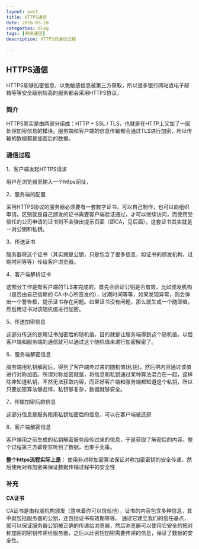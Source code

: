 ```yaml
---
layout: post
title: HTTPS通信
date: 2016-03-18
categories: blog
tags: [网络通信]
description: HTTPS的通信过程

---
```


## HTTPS通信
HTTPS能够加密信息，以免敏感信息被第三方获取，所以很多银行网站或电子邮箱等等安全级别较高的服务都会采用HTTPS协议。

### 简介
HTTPS其实是由两部分组成：HTTP + SSL / TLS，也就是在HTTP上又加了一层处理加密信息的模块。服务端和客户端的信息传输都会通过TLS进行加密，所以传输的数据都是加密后的数据。

### 通信过程
1、客户端发起HTTPS请求

用户在浏览器里输入一个https网址，

2、服务端的配置

采用HTTPS协议的服务器必须要有一套数字证书，可以自己制作，也可以向组织申请。区别就是自己颁发的证书需要客户端验证通过，才可以继续访问，而使用受信任的公司申请的证书则不会弹出提示页面（即CA，见后面）。这套证书其实就是一对公钥和私钥。

3、传送证书

服务器将这个证书（其实就是公钥，只是包含了很多信息，如证书的颁发机构，过期时间等等）传给客户浏览器。

4、客户端解析证书

这部分工作是有客户端的TLS来完成的，首先会验证公钥是否有效，比如颁发机构（是否由自己信赖的 CA 中心所签发的），过期时间等等，如果发现异常，则会弹出一个警告框，提示证书存在问题。如果证书没有问题，那么就生成一个随即值。然后用证书对该随机值进行加密。

5、传送加密信息

这部分传送的是用证书加密后的随机值，目的就是让服务端得到这个随机值，以后客户端和服务端的通信就可以通过这个随机值来进行加密解密了。

6、服务端解密信息

服务端用私钥解密后，得到了客户端传过来的随机值(私钥)，然后把内容通过该值进行对称加密。所谓对称加密就是，将信息和私钥通过某种算法混合在一起，这样除非知道私钥，不然无法获取内容，而正好客户端和服务端都知道这个私钥，所以只要加密算法够彪悍，私钥够复杂，数据就够安全。

7、传输加密后的信息

这部分信息是服务段用私钥加密后的信息，可以在客户端被还原

8、客户端解密信息

客户端用之前生成的私钥解密服务段传过来的信息，于是获取了解密后的内容。整个过程第三方即使监听到了数据，也束手无策。

**整个https流程实际上是：** 使用非对称加密算法保证对称加密密钥的安全传递，然后使用对称加密来保证数据传输过程中的安全性 

### 补充
**CA证书**
 
CA证书是由权威机构颁发（意味着你可以信任他），证书的内容包含多种信息，其中就包括服务器的公钥，还包括证书有效期等等。 
通过它建立我们的信任基点，就可以保证服务器公钥被正确的传递给浏览器，然后浏览器可以使用它安全的把对称加密的密钥传递给服务器，之后以此密钥加密需要传递的信息，保证了数据的安全性。 
